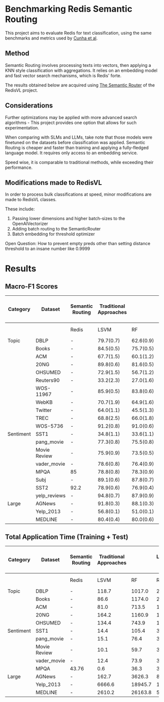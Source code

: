 # Benchmarking Redis Semantic Routing

This project aims to evaluate Redis for text classification, using the same benchmarks and metrics used by [Cunha et al](https://arxiv.org/pdf/2504.01930).

## Method

Semantic Routing involves processing texts into vectors, then applying a KNN style classification with aggregations. It relies on an embedding model and fast vector search mechanisms, which is Redis' forte.

The results obtained below are acquired using [The Semantic Router](https://github.com/redis/redis-vl-python/tree/main/redisvl) of the RedisVL project. 

## Considerations

Further optimizations may be applied with more advanced search algorithms - This project provides one option that allows for such experimentation.

When comparing with SLMs and LLMs, take note that those models were finetuned on the datasets before classification was applied. Semantic Routing is cheaper and faster than training and applying a fully-fledged language model. It requires only access to an embedding service.

Speed wise, it is comparable to traditional methods, while exceeding their performance.

## Modifications made to RedisVL

In order to process bulk classifications at speed, minor modifications are made to RedisVL classes.

These include:
1. Passing lower dimensions and higher batch-sizes to the OpenAIVectorizer 
2. Adding batch routing to the SemanticRouter
3. Batch embedding for threshold optimizer 

Open Question:
How to prevent empty preds other than setting distance threshold to an insane number like 0.9999

# Results

## Macro-F1 Scores
| Category  | Dataset      | **Semantic Routing** | **Traditional Approaches** |           | **Small Language Models (SLMs)** |           |           | **Large Language Models (LLMs)** |           |   |   |   |
| --------- | ------------ | -------------------- | -------------------------- | --------- | -------------------------------- | --------- | --------- | -------------------------------- | --------- | - | - | - |
|           |              | Redis                | LSVM                       | RF        | RoBERTa                          | XLNet     | LLaMa 3.1 | Mistral                          | DeepSeek  |   |   |   |
| Topic     | DBLP         | -                    | 79.7(0.7)                  | 62.6(0.9) | 81.4(0.5)                        | 81.4(0.6) | 87.8(0.4) | 86.7(0.5)                        | 86.5(0.5) |   |   |   |
|           | Books        | -                    | 84.5(0.5)                  | 75.7(0.5) | 87.2(0.6)                        | 87.3(0.4) | 93.0(0.3) | 92.6(0.4)                        | 92.2(0.5) |   |   |   |
|           | ACM          | -                    | 67.7(1.5)                  | 60.1(1.2) | 70.3(1.4)                        | 69.9(0.9) | 77.8(0.9) | 76.3(1.4)                        | 75.2(1.3) |   |   |   |
|           | 20NG         | -                    | 89.8(0.6)                  | 81.6(0.5) | 86.8(0.7)                        | 87.4(0.8) | 90.4(0.6) | 90.3(0.7)                        | 89.2(0.7) |   |   |   |
|           | OHSUMED      | -                    | 72.9(1.5)                  | 56.7(1.2) | 77.8(1.2)                        | 77.6(1.0) | 83.1(1.1) | 83.1(0.8)                        | 82.0(0.9) |   |   |   |
|           | Reuters90    | -                    | 33.2(2.3)                  | 27.0(1.6) | 41.9(2.2)                        | 41.3(2.6) | 41.5(2.6) | 41.5(2.4)                        | 41.7(2.7) |   |   |   |
|           | WOS-11967    | -                    | 85.9(0.5)                  | 83.8(0.6) | 86.8(0.4)                        | 87.0(0.7) | 89.9(0.4) | 89.1(0.7)                        | 89.6(0.7) |   |   |   |
|           | WebKB        | -                    | 70.7(1.9)                  | 64.9(1.6) | 83.0(2.0)                        | 81.9(2.5) | 87.3(1.5) | 86.0(1.3)                        | 85.7(1.8) |   |   |   |
|           | Twitter      | -                    | 64.0(1.1)                  | 45.5(1.3) | 78.4(1.8)                        | 76.4(2.1) | 78.6(1.6) | 79.3(2.4)                        | 78.4(1.8) |   |   |   |
|           | TREC         | -                    | 68.8(2.5)                  | 66.0(1.8) | 95.5(0.5)                        | 94.3(1.1) | 96.1(0.8) | 96.0(0.8)                        | 96.1(0.6) |   |   |   |
|           | WOS-5736     | -                    | 91.2(0.8)                  | 91.0(0.6) | 90.5(0.9)                        | 90.2(0.9) | 91.9(0.5) | 91.9(0.6)                        | 91.4(0.9) |   |   |   |
| Sentiment | SST1         | -                    | 34.8(1.1)                  | 33.6(1.1) | 53.8(1.3)                        | 51.4(1.7) | 58.7(1.0) | 58.1(0.9)                        | 57.6(0.9) |   |   |   |
|           | pang_movie   | -                    | 77.3(0.8)                  | 75.5(0.8) | 89.0(0.4)                        | 88.2(0.6) | 93.6(0.4) | 93.6(0.4)                        | 92.9(0.2) |   |   |   |
|           | Movie Review | -                    | 75.9(0.9)                  | 73.5(0.5) | 89.0(0.7)                        | 86.4(3.3) | 92.0(4.0) | 93.8(0.5)                        | 92.8(0.4) |   |   |   |
|           | vader_movie  | -                    | 78.6(0.8)                  | 76.4(0.9) | 91.3(0.5)                        | 90.5(0.4) | 95.8(0.4) | 95.9(0.3)                        | 95.1(0.5) |   |   |   |
|           | MPQA         | 85                   | 78.8(0.8)                  | 78.3(0.9) | 90.2(0.8)                        | 88.6(0.5) | 91.5(0.5) | 91.4(0.4)                        | 91.1(0.4) |   |   |   |
|           | Subj         | -                    | 89.1(0.6)                  | 87.8(0.7) | 96.9(0.4)                        | 96.1(0.5) | 98.4(0.3) | 98.4(0.3)                        | 98.1(0.4) |   |   |   |
|           | SST2         | 92.2                 | 78.9(0.6)                  | 76.9(0.4) | 93.2(0.6)                        | 92.1(0.4) | 96.5(0.4) | 96.4(0.5)                        | 96.3(0.5) |   |   |   |
|           | yelp_reviews | -                    | 94.8(0.7)                  | 87.9(0.9) | 97.9(0.4)                        | 97.3(0.4) | 99.4(0.1) | 99.1(0.3)                        | 99.1(0.2) |   |   |   |
| Large     | AGNews       | -                    | 91.8(0.3)                  | 88.1(0.3) | 94.2(0.2)                        | 94.0(0.1) | 95.7(0.2) | 95.0(0.1)                        | 95.6(0.3) |   |   |   |
|           | Yelp_2013    | -                    | 56.8(0.1)                  | 51.0(0.1) | 64.4(0.6)                        | 63.0(0.5) | 69.5(0.1) | 61.3(0.3)                        | 69.1(0.3) |   |   |   |
|           | MEDLINE      | -                    | 80.4(0.4)                  | 80.0(0.6) | 81.8(0.6)                        | 60.3(0.5) | 85.6(0.3) | 84.9(0.2)                        | 85.3(0.2) |   |   |   |



## Total Application Time (Training + Test)
| Category  | Dataset      | **Semantic Routing** | **Traditional Approaches** |         | **Small Language Models (SLMs)** |         |           | **Large Language Models (LLMs)** |          |   |   |   |
| --------- | ------------ | -------------------- | -------------------------- | ------- | -------------------------------- | ------- | --------- | -------------------------------- | -------- | - | - | - |
|           |              | Redis                | LSVM                       | RF      | RoBERTa                          | XLNet   | LLaMa 3.1 | Mistral                          | DeepSeek |   |   |   |
| Topic     | DBLP         | -                    | 118.7                      | 1017.0  | 2354.9                           | 3874.7  | 16893.5   | 17002.4                          | 16993.9  |   |   |   |
|           | Books        | -                    | 86.6                       | 1174.0  | 2075.1                           | 3150.0  | 14832.2   | 14822.0                          | 14883.9  |   |   |   |
|           | ACM          | -                    | 81.0                       | 713.5   | 1430.5                           | 2385.9  | 10964.2   | 10992.6                          | 11013.3  |   |   |   |
|           | 20NG         | -                    | 164.2                      | 1160.9  | 1305.9                           | 2034.9  | 8349.6    | 8372.5                           | 8380.4   |   |   |   |
|           | OHSUMED      | -                    | 134.4                      | 743.9   | 1306.0                           | 2040.9  | 8111.9    | 8123.5                           | 8144.0   |   |   |   |
| Sentiment | SST1         | -                    | 14.4                       | 105.4   | 386.7                            | 1585.4  | 5217.3    | 5230.9                           | 5246.9   |   |   |   |
|           | pang_movie   | -                    | 15.1                       | 76.4    | 320.5                            | 560.3   | 4693.5    | 4706.5                           | 4717.9   |   |   |   |
|           | Movie Review | -                    | 10.1                       | 59.7    | 316.5                            | 1352.2  | 4694.6    | 4706.8                           | 4718.0   |   |   |   |
|           | vader_movie  | -                    | 12.4                       | 73.9    | 319.0                            | 555.7   | 4656.7    | 4665.3                           | 4677.9   |   |   |   |
|           | MPQA         | 43.76                | 0.6                        | 36.3    | 318.0                            | 1072.5  | 4670.0    | 4673.1                           | 4683.7   |   |   |   |
| Large     | AGNews       | -                    | 162.7                      | 3626.3  | 8464.0                           | 10243.6 | 51153.5   | 50981.5                          | 51184.6  |   |   |   |
|           | Yelp_2013    | -                    | 6666.6                     | 18945.7 | 18023.5                          | 31684.8 | 135039.3  | 134468.5                         | 130036.1 |   |   |   |
|           | MEDLINE      | -                    | 2610.2                     | 26163.8 | 57354.2                          | 99641.6 | 345407.9  | 344450.1                         | 345134.4 |   |   |   |

